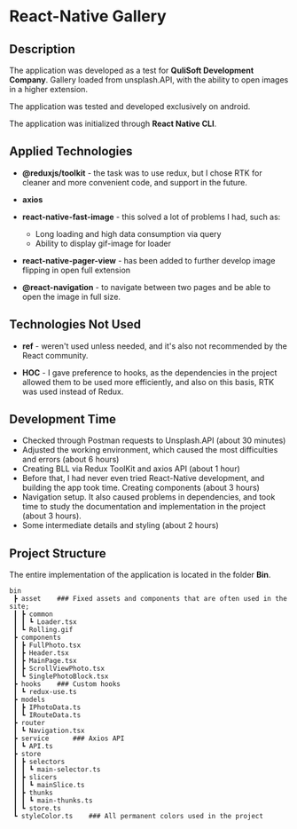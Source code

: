 # React-Native Gallery

## Description

<p>The application was developed as a test for <b>QuliSoft Development Company</b>.
Gallery loaded from unsplash.API, with the ability to open images in a higher extension.</p>

<p>The application was tested and developed exclusively on android.</p>

<p>The application was initialized through <b>React Native CLI</b>.</p>

## Applied Technologies

<p>

- <b>@reduxjs/toolkit</b> - the task was to use redux, but I chose RTK for cleaner and more convenient code, and support in the future.
- <b>axios</b>
- <b>react-native-fast-image</b> - this solved a lot of problems I had, such as:

  - Long loading and high data consumption via query
  - Ability to display gif-image for loader

- <b>react-native-pager-view</b> - has been added to further develop image flipping in open full extension

- <b>@react-navigation</b> - to navigate between two pages and be able to open the image in full size.
</p>

## Technologies Not Used

<p>

- <b>ref</b> - weren't used unless needed, and it's also not recommended by the React community.

- <b>HOC</b> - I gave preference to hooks, as the dependencies in the project allowed them to be used more efficiently, and also on this basis, RTK was used instead of Redux.

</p>

## Development Time

<p>

- Checked through Postman requests to Unsplash.API (about 30 minutes)
- Adjusted the working environment, which caused the most difficulties and errors (about 6 hours)
- Creating BLL via Redux ToolKit and axios API (about 1 hour)
- Before that, I had never even tried React-Native development, and building the app took time.
Creating components (about 3 hours)
- Navigation setup. It also caused problems in dependencies, and took time to study the documentation and implementation in the project (about 3 hours).
- Some intermediate details and styling (about 2 hours)

</p>

## Project Structure

<p>The entire implementation of the application is located in the folder <b>Bin</b>.</p>

```
bin
 ┣ asset    ### Fixed assets and сomponents that are often used in the site;
 ┃ ┣ common
 ┃ ┃ ┗ Loader.tsx
 ┃ ┗ Rolling.gif
 ┣ components 
 ┃ ┣ FullPhoto.tsx
 ┃ ┣ Header.tsx
 ┃ ┣ MainPage.tsx
 ┃ ┣ ScrollViewPhoto.tsx
 ┃ ┗ SinglePhotoBlock.tsx
 ┣ hooks    ### Custom hooks
 ┃ ┗ redux-use.ts
 ┣ models 
 ┃ ┣ IPhotoData.ts
 ┃ ┗ IRouteData.ts
 ┣ router
 ┃ ┗ Navigation.tsx
 ┣ service      ### Axios API
 ┃ ┗ API.ts
 ┣ store
 ┃ ┣ selectors
 ┃ ┃ ┗ main-selector.ts
 ┃ ┣ slicers
 ┃ ┃ ┗ mainSlice.ts
 ┃ ┣ thunks
 ┃ ┃ ┗ main-thunks.ts
 ┃ ┗ store.ts
 ┗ styleColor.ts    ### All permanent colors used in the project
```